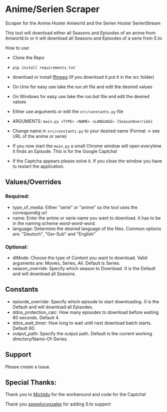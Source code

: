 
# Anime/Serien Scraper

Scraper for the Anime Hoster Aniworld and the Serien Hoster SerienStream

This tool will download either all Seasons and Episodes of an anime from Aniworld.to
or it will download all Seasons and Episodes of a serie from S.to

How to use:
* Clone the Repo
* `pip install requirements.txt`
* download or install [ffmpeg](https://ffmpeg.org) (If you download it put it in the src folder)


* On Unix for easy use take the *run.sh* file and edit the desired values
* On Windows for easy use take the *run.bat* file and edit the desired values


* Either use arguments or edit the `src/constants.py` file
* ARGUMENTS: `main.py <TYPE> <NAME> <LANGUAGE> [SeasonOverride]`
* Change name in `src/constants.py` to your desired name (Format -> see URL of the anime or serie)
* If you now start the `main.py` a small Chrome window will open everytime it finds an Episode. This is for the Google Captcha!
* If the Captcha appears please solve it. If you close the window you have to restart the application.

## Values/Overrides
### Required:
* type_of_media: Either "serie" or "anime" so the tool uses the correspondig url
* name: Enter the anime or serie name you want to download. It has to be in the naming scheme *word-word-word*.
* language: Determine the desired language of the files. Common options are: "Deutsch", "Ger-Sub" and "English"

### Optional:
* dlMode: Choose the type of Content you want to download. Valid arguments are: Movies, Series, All. Default is Series.
* season_override: Specify which season to Download. 0 is the Default and will download all Seasons.

## Constants
* episode_override: Specify which episode to start downloading. 0 is the Default and will download all Episodes.
* ddos_protection_calc: How many episodes to download before waiting 60 seconds. Default 4.
* ddos_wait_timer: How long to wait until next download batch starts. Default 60.
* output_path: Specify the output path. Default is the current working directory/Name-Of-Series.

## Support
Please create a Issue.

## Special Thanks:
Thank you to [Michtdu](https://github.com/Michtdu) for the workaround and code for the Captcha!

Thank you [speedyconzales](https://github.com/speedyconzales)  for adding S.to support
